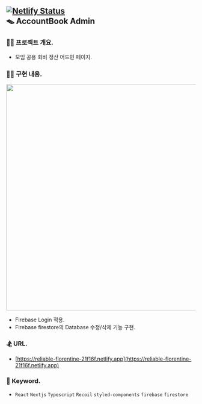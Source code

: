 ## [![Netlify Status](https://api.netlify.com/api/v1/badges/d0ad57d0-0e26-4054-8cba-c031893c9338/deploy-status)](https://app.netlify.com/sites/reliable-florentine-21f16f/deploys)<br/>🪤 AccountBook Admin

### 🧑‍💻 프로젝트 개요.

- 모임 공용 회비 정산 어드민 페이지.

### 👩‍🚀 구현 내용.

<img src="https://reliable-florentine-21f16f.netlify.app/img_readme.png" width="600" alt="" />

- Firebase Login 적용.
- Firebase firestore의 Database 수정/삭제 기능 구현.

### 🏂 URL.

- [https://reliable-florentine-21f16f.netlify.app](https://reliable-florentine-21f16f.netlify.app)

### 🪬 Keyword.

- `React` `Nextjs` `Typescript` `Recoil` `styled-components` `firebase` `firestore`
